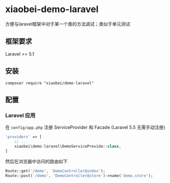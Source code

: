 # xiaobei-demo-laravel

方便与laravel框架中对于某一个类的方法调试；类似于单元测试

## 框架要求

Laravel >= 5.1

## 安装

```shell
composer require "xiaobei/demo-laravel"
```

## 配置

### Laravel 应用

在 `config/app.php` 注册 ServiceProvider 和 Facade (Laravel 5.5 无需手动注册)

```php
'providers' => [
    // ...
    xiaobei\demo-laravel\DemoServiceProvide::class,
]
```

然后在浏览器中访问的路由如下

```php
Route::get('/demo', 'DemoController@index');
Route::post('/demo', 'DemoController@store')->name('demo.store');
```

